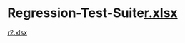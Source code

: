 # Regression-Test-Suite[r.xlsx](https://github.com/catluvrr/Regression-Test-Suite/files/12580356/r.xlsx)
[r2.xlsx](https://github.com/catluvrr/Regression-Test-Suite/files/12580357/r2.xlsx)
